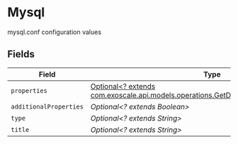 # Mysql

mysql.conf configuration values


## Fields

| Field                                                                                                                                                | Type                                                                                                                                                 | Required                                                                                                                                             | Description                                                                                                                                          |
| ---------------------------------------------------------------------------------------------------------------------------------------------------- | ---------------------------------------------------------------------------------------------------------------------------------------------------- | ---------------------------------------------------------------------------------------------------------------------------------------------------- | ---------------------------------------------------------------------------------------------------------------------------------------------------- |
| `properties`                                                                                                                                         | [Optional<? extends com.exoscale.api.models.operations.GetDbaasSettingsMysqlProperties>](../../models/operations/GetDbaasSettingsMysqlProperties.md) | :heavy_minus_sign:                                                                                                                                   | N/A                                                                                                                                                  |
| `additionalProperties`                                                                                                                               | *Optional<? extends Boolean>*                                                                                                                        | :heavy_minus_sign:                                                                                                                                   | N/A                                                                                                                                                  |
| `type`                                                                                                                                               | *Optional<? extends String>*                                                                                                                         | :heavy_minus_sign:                                                                                                                                   | N/A                                                                                                                                                  |
| `title`                                                                                                                                              | *Optional<? extends String>*                                                                                                                         | :heavy_minus_sign:                                                                                                                                   | N/A                                                                                                                                                  |